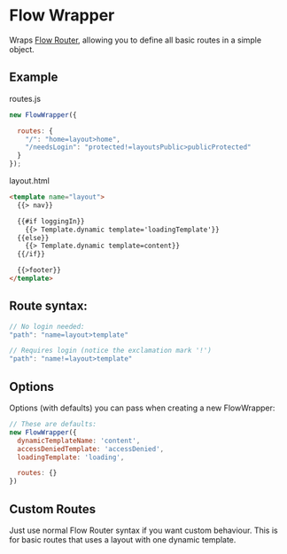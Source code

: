 # Flow Wrapper

Wraps [Flow Router](https://github.com/kadirahq/flow-router), allowing you to define all basic routes in a simple object.

## Example

routes.js

```js
new FlowWrapper({

  routes: {
    "/": "home=layout>home",
    "/needsLogin": "protected!=layoutsPublic>publicProtected"
  }
});
```

layout.html

```html
<template name="layout">
  {{> nav}}

  {{#if loggingIn}}
    {{> Template.dynamic template='loadingTemplate'}}
  {{else}}
    {{> Template.dynamic template=content}}
  {{/if}}

  {{>footer}}
</template>
```


## Route syntax:

```js
// No login needed:
"path": "name=layout>template"

// Requires login (notice the exclamation mark '!')
"path": "name!=layout>template"
```

## Options

Options (with defaults) you can pass when creating a new FlowWrapper:

```js
// These are defaults:
new FlowWrapper({
  dynamicTemplateName: 'content',
  accessDeniedTemplate: 'accessDenied',
  loadingTemplate: 'loading',

  routes: {}
})
```

## Custom Routes

Just use normal Flow Router syntax if you want custom behaviour. This is for basic routes that uses a layout with one dynamic template.
